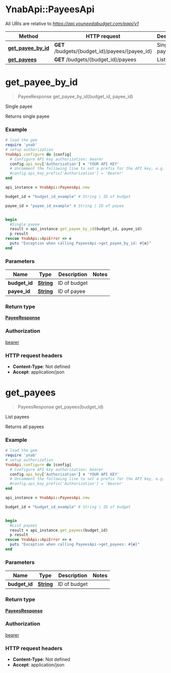 # YnabApi::PayeesApi

All URIs are relative to *https://api.youneedabudget.com/papi/v1*

Method | HTTP request | Description
------------- | ------------- | -------------
[**get_payee_by_id**](PayeesApi.md#get_payee_by_id) | **GET** /budgets/{budget_id}/payees/{payee_id} | Single payee
[**get_payees**](PayeesApi.md#get_payees) | **GET** /budgets/{budget_id}/payees | List payees


# **get_payee_by_id**
> PayeeResponse get_payee_by_id(budget_id, payee_id)

Single payee

Returns single payee

### Example
```ruby
# load the gem
require 'ynab'
# setup authorization
YnabApi.configure do |config|
  # Configure API key authorization: bearer
  config.api_key['Authorization'] = 'YOUR API KEY'
  # Uncomment the following line to set a prefix for the API key, e.g. 'Bearer' (defaults to nil)
  #config.api_key_prefix['Authorization'] = 'Bearer'
end

api_instance = YnabApi::PayeesApi.new

budget_id = "budget_id_example" # String | ID of budget

payee_id = "payee_id_example" # String | ID of payee


begin
  #Single payee
  result = api_instance.get_payee_by_id(budget_id, payee_id)
  p result
rescue YnabApi::ApiError => e
  puts "Exception when calling PayeesApi->get_payee_by_id: #{e}"
end
```

### Parameters

Name | Type | Description  | Notes
------------- | ------------- | ------------- | -------------
 **budget_id** | [**String**](.md)| ID of budget | 
 **payee_id** | [**String**](.md)| ID of payee | 

### Return type

[**PayeeResponse**](PayeeResponse.md)

### Authorization

[bearer](../README.md#bearer)

### HTTP request headers

 - **Content-Type**: Not defined
 - **Accept**: application/json



# **get_payees**
> PayeesResponse get_payees(budget_id)

List payees

Returns all payees

### Example
```ruby
# load the gem
require 'ynab'
# setup authorization
YnabApi.configure do |config|
  # Configure API key authorization: bearer
  config.api_key['Authorization'] = 'YOUR API KEY'
  # Uncomment the following line to set a prefix for the API key, e.g. 'Bearer' (defaults to nil)
  #config.api_key_prefix['Authorization'] = 'Bearer'
end

api_instance = YnabApi::PayeesApi.new

budget_id = "budget_id_example" # String | ID of budget


begin
  #List payees
  result = api_instance.get_payees(budget_id)
  p result
rescue YnabApi::ApiError => e
  puts "Exception when calling PayeesApi->get_payees: #{e}"
end
```

### Parameters

Name | Type | Description  | Notes
------------- | ------------- | ------------- | -------------
 **budget_id** | [**String**](.md)| ID of budget | 

### Return type

[**PayeesResponse**](PayeesResponse.md)

### Authorization

[bearer](../README.md#bearer)

### HTTP request headers

 - **Content-Type**: Not defined
 - **Accept**: application/json



